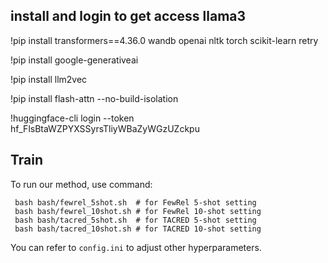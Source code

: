 
## install and login to get access llama3
!pip install transformers==4.36.0 wandb openai nltk torch scikit-learn retry

!pip install google-generativeai

!pip install llm2vec

!pip install flash-attn --no-build-isolation

!huggingface-cli login --token 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

## Train
To run our method, use command: 
 ```
  bash bash/fewrel_5shot.sh  # for FewRel 5-shot setting
  bash bash/fewrel_10shot.sh # for FewRel 10-shot setting
  bash bash/tacred_5shot.sh  # for TACRED 5-shot setting
  bash bash/tacred_10shot.sh # for TACRED 10-shot setting
```

You can refer to `config.ini` to adjust other hyperparameters.

